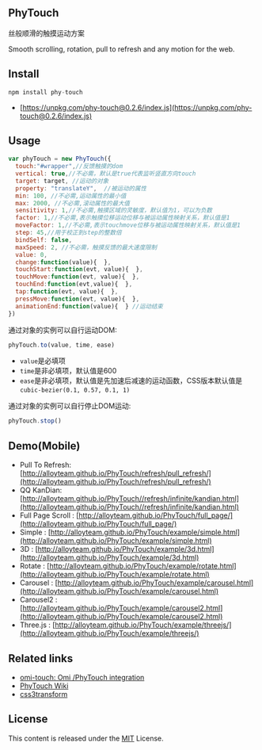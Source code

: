 ## PhyTouch

丝般顺滑的触摸运动方案

Smooth scrolling, rotation, pull to refresh and any motion for the web.

## Install

```js
npm install phy-touch
```

* [https://unpkg.com/phy-touch@0.2.6/index.js](https://unpkg.com/phy-touch@0.2.6/index.js)

## Usage

```js
var phyTouch = new PhyTouch({
  touch:"#wrapper",//反馈触摸的dom
  vertical: true,//不必需，默认是true代表监听竖直方向touch
  target: target, //运动的对象
  property: "translateY",  //被运动的属性
  min: 100, //不必需,运动属性的最小值
  max: 2000, //不必需,滚动属性的最大值
  sensitivity: 1,//不必需,触摸区域的灵敏度，默认值为1，可以为负数
  factor: 1,//不必需,表示触摸位移运动位移与被运动属性映射关系，默认值是1
  moveFactor: 1,//不必需,表示touchmove位移与被运动属性映射关系，默认值是1
  step: 45,//用于校正到step的整数倍
  bindSelf: false,
  maxSpeed: 2, //不必需，触摸反馈的最大速度限制 
  value: 0,
  change:function(value){  }, 
  touchStart:function(evt, value){  },
  touchMove:function(evt, value){  },
  touchEnd:function(evt,value){  },
  tap:function(evt, value){  },
  pressMove:function(evt, value){  },
  animationEnd:function(value){  } //运动结束
})
```

通过对象的实例可以自行运动DOM:

``` js
phyTouch.to(value, time, ease)
```

* `value`是必填项
* `time`是非必填项，默认值是600
* `ease`是非必填项，默认值是先加速后减速的运动函数，CSS版本默认值是`cubic-bezier(0.1, 0.57, 0.1, 1)`


通过对象的实例可以自行停止DOM运动:

``` js
phyTouch.stop()
```

## Demo(Mobile)

- Pull To Refresh: [http://alloyteam.github.io/PhyTouch/refresh/pull_refresh/](http://alloyteam.github.io/PhyTouch/refresh/pull_refresh/)
- QQ KanDian: [http://alloyteam.github.io/PhyTouch//refresh/infinite/kandian.html](http://alloyteam.github.io/PhyTouch//refresh/infinite/kandian.html)
- Full Page Scroll : [http://alloyteam.github.io/PhyTouch/full_page/](http://alloyteam.github.io/PhyTouch/full_page/)
- Simple : [http://alloyteam.github.io/PhyTouch/example/simple.html](http://alloyteam.github.io/PhyTouch/example/simple.html)
- 3D : [http://alloyteam.github.io/PhyTouch/example/3d.html](http://alloyteam.github.io/PhyTouch/example/3d.html)
- Rotate : [http://alloyteam.github.io/PhyTouch/example/rotate.html](http://alloyteam.github.io/PhyTouch/example/rotate.html)
- Carousel : [http://alloyteam.github.io/PhyTouch/example/carousel.html](http://alloyteam.github.io/PhyTouch/example/carousel.html)
- Carousel2 : [http://alloyteam.github.io/PhyTouch/example/carousel2.html](http://alloyteam.github.io/PhyTouch/example/carousel2.html)
- Three.js : [http://alloyteam.github.io/PhyTouch/example/threejs/](http://alloyteam.github.io/PhyTouch/example/threejs/)

## Related links

* [omi-touch: Omi /PhyTouch integration](https://github.com/Tencent/omi/tree/master/packages/omi-touch)
* [PhyTouch Wiki](https://github.com/AlloyTeam/PhyTouch/wiki)
* [css3transform](https://github.com/Tencent/omi/tree/master/packages/omi-transform)

## License
This content is released under the [MIT](http://opensource.org/licenses/MIT) License.

